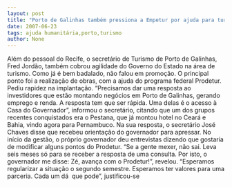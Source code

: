 ```yaml
---
layout: post
title: "Porto de Galinhas também pressiona a Empetur por ajuda para turismo"
date: 2007-06-23
tags: ajuda humanitária,porto,turismo
author: None
---
```

Al&eacute;m do pessoal do Recife, o secret&aacute;rio de Turismo de Porto de Galinhas, Fred Jord&atilde;o, tamb&eacute;m cobrou agilidade do Governo do Estado na &aacute;rea de turismo.
Como j&aacute; &eacute; bem badalado, n&atilde;o falou em promo&ccedil;&atilde;o. O principal ponto foi a realiza&ccedil;&atilde;o de obras, com a ajuda do programa federal Prodetur. Pediu rapidez na implanta&ccedil;&atilde;o.
&ldquo;Precisamos dar uma resposta ao investidores que est&atilde;o montando neg&oacute;cios em Porto de Galinhas, gerando emprego e renda. A resposta tem que ser r&aacute;pida. Uma delas &eacute; o acesso &agrave; Casa do Governador&rdquo;, informou o secret&aacute;rio, citando que um dos grupos recentes conquistados era o Pestana, que j&aacute; montou hotel no Cear&aacute; e Bahia, vindo agora para Pernambuco.
Na sua resposta, o secret&aacute;rio Jos&eacute; Chaves disse que recebeu orienta&ccedil;&atilde;o do governador para apressar. No in&iacute;cio da gest&atilde;o, o pr&oacute;prio governador deu entrevistas dizendo que gostaria de modificar alguns pontos do Prodetur.
&ldquo;Se a gente mexer, n&atilde;o sai. Leva seis meses s&oacute; para se receber a resposta de uma consulta. Por isto, o governador me disse: Z&eacute;, avan&ccedil;a com o Prodetur!&rdquo;, revelou.
&ldquo;Esperamos regularizar a situa&ccedil;&atilde;o o segundo semestre. Esperamos ter valores para uma parceria. Cada um d&aacute;&nbsp; que pode&rdquo;, justificou-se 